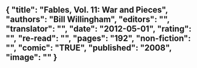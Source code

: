 {
 "title": "Fables, Vol. 11: War and Pieces",
 "authors": "Bill Willingham",
 "editors": "",
 "translator": "",
 "date": "2012-05-01",
 "rating": "",
 "re-read": "",
 "pages": "192",
 "non-fiction": "",
 "comic": "TRUE",
 "published": "2008",
 "image": ""
}
---

